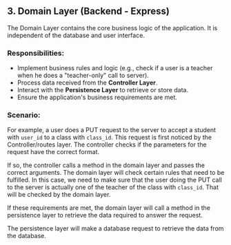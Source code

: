 ## 3. **Domain Layer (Backend - Express)**

The Domain Layer contains the core business logic of the application. It is independent of the database and user
interface.

### Responsibilities:

- Implement business rules and logic (e.g., check if a user is a teacher when he does a "teacher-only" call to server).
- Process data received from the **Controller Layer**.
- Interact with the **Persistence Layer** to retrieve or store data.
- Ensure the application's business requirements are met.

### Scenario:

For example, a user does a PUT request to the server to accept a student with `user_id` to a class with `class_id`.
This request is first noticed by the Controller/routes layer. The controller checks if the parameters for the request
have the correct format.

If so, the controller calls a method in the domain layer and passes the correct arguments. The domain layer will check
certain rules that need to be fulfilled. In this case, we need to make sure that the user doing the PUT call to the
server is actually one of the teacher of the class with `class_id`. That will be checked by the domain layer.

If these requirements are met, the domain layer will call a method in the persistence layer to retrieve the data
required to answer the request.

The persistence layer will make a database request to retrieve the data from the database.
